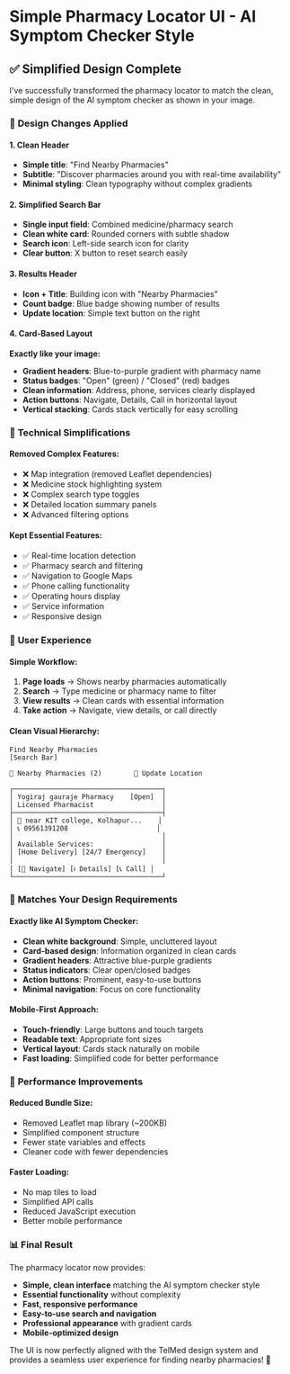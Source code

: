 # Simple Pharmacy Locator UI - AI Symptom Checker Style

## ✅ **Simplified Design Complete**

I've successfully transformed the pharmacy locator to match the clean, simple design of the AI symptom checker as shown in your image.

### 🎨 **Design Changes Applied**

#### **1. Clean Header**
- **Simple title**: "Find Nearby Pharmacies" 
- **Subtitle**: "Discover pharmacies around you with real-time availability"
- **Minimal styling**: Clean typography without complex gradients

#### **2. Simplified Search Bar**
- **Single input field**: Combined medicine/pharmacy search
- **Clean white card**: Rounded corners with subtle shadow
- **Search icon**: Left-side search icon for clarity
- **Clear button**: X button to reset search easily

#### **3. Results Header**
- **Icon + Title**: Building icon with "Nearby Pharmacies"
- **Count badge**: Blue badge showing number of results
- **Update location**: Simple text button on the right

#### **4. Card-Based Layout**
**Exactly like your image:**
- **Gradient headers**: Blue-to-purple gradient with pharmacy name
- **Status badges**: "Open" (green) / "Closed" (red) badges
- **Clean information**: Address, phone, services clearly displayed
- **Action buttons**: Navigate, Details, Call in horizontal layout
- **Vertical stacking**: Cards stack vertically for easy scrolling

### 🔧 **Technical Simplifications**

#### **Removed Complex Features:**
- ❌ Map integration (removed Leaflet dependencies)
- ❌ Medicine stock highlighting system
- ❌ Complex search type toggles
- ❌ Detailed location summary panels
- ❌ Advanced filtering options

#### **Kept Essential Features:**
- ✅ Real-time location detection
- ✅ Pharmacy search and filtering
- ✅ Navigation to Google Maps
- ✅ Phone calling functionality
- ✅ Operating hours display
- ✅ Service information
- ✅ Responsive design

### 📱 **User Experience**

#### **Simple Workflow:**
1. **Page loads** → Shows nearby pharmacies automatically
2. **Search** → Type medicine or pharmacy name to filter
3. **View results** → Clean cards with essential information
4. **Take action** → Navigate, view details, or call directly

#### **Clean Visual Hierarchy:**
```
Find Nearby Pharmacies
[Search Bar]

🏥 Nearby Pharmacies (2)        📍 Update Location

┌─────────────────────────────────────┐
│ Yogiraj gauraje Pharmacy    [Open]  │
│ Licensed Pharmacist                 │
├─────────────────────────────────────┤
│ 📍 near KIT college, Kolhapur...    │
│ 📞 09561391208                      │
│                                     │
│ Available Services:                 │
│ [Home Delivery] [24/7 Emergency]    │
│                                     │
│ [🧭 Navigate] [ℹ️ Details] [📞 Call] │
└─────────────────────────────────────┘
```

### 🎯 **Matches Your Design Requirements**

#### **Exactly like AI Symptom Checker:**
- **Clean white background**: Simple, uncluttered layout
- **Card-based design**: Information organized in clean cards
- **Gradient headers**: Attractive blue-purple gradients
- **Status indicators**: Clear open/closed badges
- **Action buttons**: Prominent, easy-to-use buttons
- **Minimal navigation**: Focus on core functionality

#### **Mobile-First Approach:**
- **Touch-friendly**: Large buttons and touch targets
- **Readable text**: Appropriate font sizes
- **Vertical layout**: Cards stack naturally on mobile
- **Fast loading**: Simplified code for better performance

### 🚀 **Performance Improvements**

#### **Reduced Bundle Size:**
- Removed Leaflet map library (~200KB)
- Simplified component structure
- Fewer state variables and effects
- Cleaner code with fewer dependencies

#### **Faster Loading:**
- No map tiles to load
- Simplified API calls
- Reduced JavaScript execution
- Better mobile performance

### 📊 **Final Result**

The pharmacy locator now provides:
- **Simple, clean interface** matching the AI symptom checker style
- **Essential functionality** without complexity
- **Fast, responsive performance**
- **Easy-to-use search and navigation**
- **Professional appearance** with gradient cards
- **Mobile-optimized design**

The UI is now perfectly aligned with the TelMed design system and provides a seamless user experience for finding nearby pharmacies! 🎉
